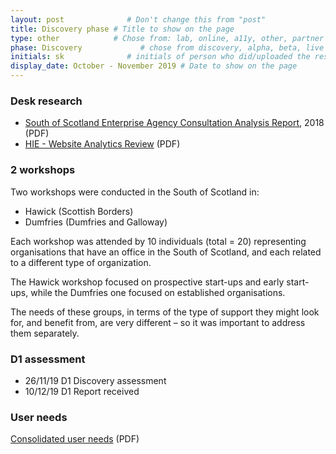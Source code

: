 ```yaml
---
layout: post              # Don't change this from "post"
title: Discovery phase # Title to show on the page
type: other            # Chose from: lab, online, a11y, other, partner
phase: Discovery             # chose from discovery, alpha, beta, live
initials: sk              # initials of person who did/uploaded the research
display_date: October - November 2019 # Date to show on the page
---
```


### Desk research

- [South of Scotland Enterprise Agency Consultation Analysis Report](../files/SoSEnterprise-Agency-consultation-analysis.pdf), 2018 (PDF)
- [HIE - Website Analytics Review](../files/HIE-WebsiteAnalyticsReview.pdf) (PDF)

### 2 workshops
Two workshops were conducted in the South of Scotland in: 

- Hawick (Scottish Borders)
- Dumfries (Dumfries and Galloway)

Each workshop was attended by 10 individuals (total = 20) representing organisations that have an office in the South of Scotland, and each related to a different type of organization. 

The Hawick workshop focused on prospective start-ups and early start-ups, while the Dumfries one focused on established organisations. 

The needs of these groups, in terms of the type of support they might look for, and benefit from, are very different – so it was important to address them separately.

### D1 assessment
- 26/11/19 D1 Discovery assessment
- 10/12/19 D1 Report received

### User needs
[Consolidated user needs](../files/Consolidated_User_Needs.pdf) (PDF)


